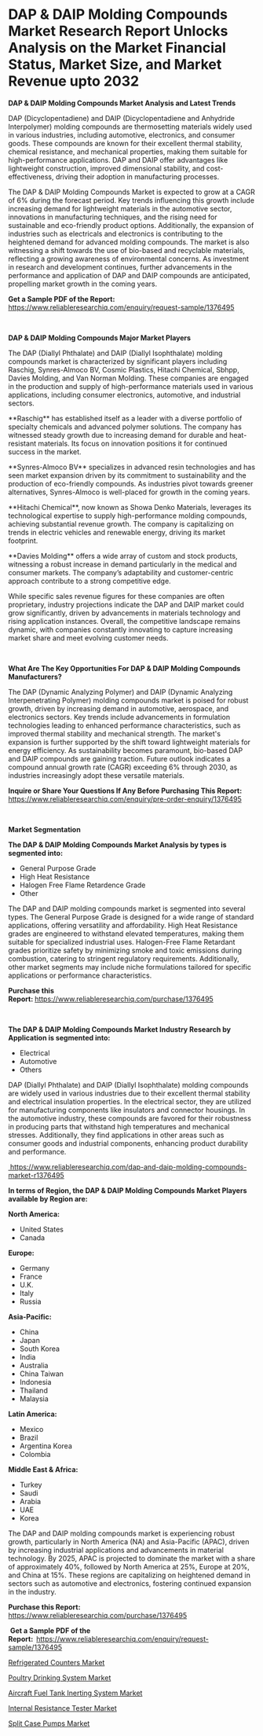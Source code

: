 <p><h1>DAP & DAIP Molding Compounds Market Research Report Unlocks Analysis on the Market Financial Status, Market Size, and Market Revenue upto 2032</h1></p><p><strong>DAP & DAIP Molding Compounds Market Analysis and Latest Trends</strong></p>
<p><p>DAP (Dicyclopentadiene) and DAIP (Dicyclopentadiene and Anhydride Interpolymer) molding compounds are thermosetting materials widely used in various industries, including automotive, electronics, and consumer goods. These compounds are known for their excellent thermal stability, chemical resistance, and mechanical properties, making them suitable for high-performance applications. DAP and DAIP offer advantages like lightweight construction, improved dimensional stability, and cost-effectiveness, driving their adoption in manufacturing processes. </p><p>The DAP & DAIP Molding Compounds Market is expected to grow at a CAGR of 6% during the forecast period. Key trends influencing this growth include increasing demand for lightweight materials in the automotive sector, innovations in manufacturing techniques, and the rising need for sustainable and eco-friendly product options. Additionally, the expansion of industries such as electricals and electronics is contributing to the heightened demand for advanced molding compounds. The market is also witnessing a shift towards the use of bio-based and recyclable materials, reflecting a growing awareness of environmental concerns. As investment in research and development continues, further advancements in the performance and application of DAP and DAIP compounds are anticipated, propelling market growth in the coming years.</p></p>
<p><strong>Get a Sample PDF of the Report:&nbsp;</strong> <a href="https://www.reliableresearchiq.com/enquiry/request-sample/1376495?utm_campaign=2886&utm_medium=2&utm_source=Github&utm_content=ia&utm_term=28032025&utm_id=dap-daip-molding-compounds">https://www.reliableresearchiq.com/enquiry/request-sample/1376495</a></p>
<p>&nbsp;</p>
<p><strong>DAP & DAIP Molding Compounds Major Market Players</strong></p>
<p><p>The DAP (Diallyl Phthalate) and DAIP (Diallyl Isophthalate) molding compounds market is characterized by significant players including Raschig, Synres-Almoco BV, Cosmic Plastics, Hitachi Chemical, Sbhpp, Davies Molding, and Van Norman Molding. These companies are engaged in the production and supply of high-performance materials used in various applications, including consumer electronics, automotive, and industrial sectors.</p><p>**Raschig** has established itself as a leader with a diverse portfolio of specialty chemicals and advanced polymer solutions. The company has witnessed steady growth due to increasing demand for durable and heat-resistant materials. Its focus on innovation positions it for continued success in the market.</p><p>**Synres-Almoco BV** specializes in advanced resin technologies and has seen market expansion driven by its commitment to sustainability and the production of eco-friendly compounds. As industries pivot towards greener alternatives, Synres-Almoco is well-placed for growth in the coming years.</p><p>**Hitachi Chemical**, now known as Showa Denko Materials, leverages its technological expertise to supply high-performance molding compounds, achieving substantial revenue growth. The company is capitalizing on trends in electric vehicles and renewable energy, driving its market footprint.</p><p>**Davies Molding** offers a wide array of custom and stock products, witnessing a robust increase in demand particularly in the medical and consumer markets. The company’s adaptability and customer-centric approach contribute to a strong competitive edge.</p><p>While specific sales revenue figures for these companies are often proprietary, industry projections indicate the DAP and DAIP market could grow significantly, driven by advancements in materials technology and rising application instances. Overall, the competitive landscape remains dynamic, with companies constantly innovating to capture increasing market share and meet evolving customer needs.</p></p>
<p>&nbsp;</p>
<p><strong>What Are The Key Opportunities For DAP & DAIP Molding Compounds Manufacturers?</strong></p>
<p><p>The DAP (Dynamic Analyzing Polymer) and DAIP (Dynamic Analyzing Interpenetrating Polymer) molding compounds market is poised for robust growth, driven by increasing demand in automotive, aerospace, and electronics sectors. Key trends include advancements in formulation technologies leading to enhanced performance characteristics, such as improved thermal stability and mechanical strength. The market's expansion is further supported by the shift toward lightweight materials for energy efficiency. As sustainability becomes paramount, bio-based DAP and DAIP compounds are gaining traction. Future outlook indicates a compound annual growth rate (CAGR) exceeding 6% through 2030, as industries increasingly adopt these versatile materials.</p></p>
<p><strong>Inquire or Share Your Questions If Any Before Purchasing This Report:</strong> <a href="https://www.reliableresearchiq.com/enquiry/pre-order-enquiry/1376495?utm_campaign=2886&utm_medium=2&utm_source=Github&utm_content=ia&utm_term=28032025&utm_id=dap-daip-molding-compounds">https://www.reliableresearchiq.com/enquiry/pre-order-enquiry/1376495</a></p>
<p>&nbsp;</p>
<p><strong>Market Segmentation</strong></p>
<p><strong>The DAP & DAIP Molding Compounds Market Analysis by types is segmented into:</strong></p>
<p><ul><li>General Purpose Grade</li><li>High Heat Resistance</li><li>Halogen Free Flame Retardence Grade</li><li>Other</li></ul></p>
<p><p>The DAP and DAIP molding compounds market is segmented into several types. The General Purpose Grade is designed for a wide range of standard applications, offering versatility and affordability. High Heat Resistance grades are engineered to withstand elevated temperatures, making them suitable for specialized industrial uses. Halogen-Free Flame Retardant grades prioritize safety by minimizing smoke and toxic emissions during combustion, catering to stringent regulatory requirements. Additionally, other market segments may include niche formulations tailored for specific applications or performance characteristics.</p></p>
<p><strong>Purchase this Report:&nbsp;</strong><a href="https://www.reliableresearchiq.com/purchase/1376495?utm_campaign=2886&utm_medium=2&utm_source=Github&utm_content=ia&utm_term=28032025&utm_id=dap-daip-molding-compounds">https://www.reliableresearchiq.com/purchase/1376495</a></p>
<p>&nbsp;</p>
<p><strong>The DAP & DAIP Molding Compounds Market Industry Research by Application is segmented into:</strong></p>
<p><ul><li>Electrical</li><li>Automotive</li><li>Others</li></ul></p>
<p><p>DAP (Diallyl Phthalate) and DAIP (Diallyl Isophthalate) molding compounds are widely used in various industries due to their excellent thermal stability and electrical insulation properties. In the electrical sector, they are utilized for manufacturing components like insulators and connector housings. In the automotive industry, these compounds are favored for their robustness in producing parts that withstand high temperatures and mechanical stresses. Additionally, they find applications in other areas such as consumer goods and industrial components, enhancing product durability and performance.</p></p>
<p><a href="https://www.reliableresearchiq.com/dap-and-daip-molding-compounds-market-r1376495?utm_campaign=2886&utm_medium=2&utm_source=Github&utm_content=ia&utm_term=28032025&utm_id=dap-daip-molding-compounds">&nbsp;https://www.reliableresearchiq.com/dap-and-daip-molding-compounds-market-r1376495</a></p>
<p><strong>In terms of Region, the DAP & DAIP Molding Compounds Market Players available by Region are:</strong></p>
<p>
    <p> <strong> North America: </strong>
        <ul>
            <li>United States</li>
            <li>Canada</li>
        </ul>
        </p> 
    <p> <strong> Europe: </strong>
        <ul>
            <li>Germany</li>
            <li>France</li>
            <li>U.K.</li>
            <li>Italy</li>
            <li>Russia</li>
        </ul>
        </p> 
    <p> <strong> Asia-Pacific: </strong>
        <ul>
            <li>China</li>
            <li>Japan</li>
            <li>South Korea</li>
            <li>India</li>
            <li>Australia</li>
            <li>China Taiwan</li>
            <li>Indonesia</li>
            <li>Thailand</li>
            <li>Malaysia</li>
        </ul>
        </p> 
    <p> <strong> Latin America: </strong>
        <ul>
            <li>Mexico</li>
            <li>Brazil</li>
            <li>Argentina Korea</li>
            <li>Colombia</li>
        </ul>
        </p> 
    <p> <strong> Middle East & Africa: </strong>
        <ul>
            <li>Turkey</li>
            <li>Saudi</li>
            <li>Arabia</li>
            <li>UAE</li>
            <li>Korea</li>
        </ul>
    </p>
    </p>
<p><p>The DAP and DAIP molding compounds market is experiencing robust growth, particularly in North America (NA) and Asia-Pacific (APAC), driven by increasing industrial applications and advancements in material technology. By 2025, APAC is projected to dominate the market with a share of approximately 40%, followed by North America at 25%, Europe at 20%, and China at 15%. These regions are capitalizing on heightened demand in sectors such as automotive and electronics, fostering continued expansion in the industry.</p></p>
<p><strong>Purchase this Report: </strong><a href="https://www.reliableresearchiq.com/purchase/1376495?utm_campaign=2886&utm_medium=2&utm_source=Github&utm_content=ia&utm_term=28032025&utm_id=dap-daip-molding-compounds">https://www.reliableresearchiq.com/purchase/1376495</a></p>
<p>&nbsp;<strong>Get a Sample PDF of the Report:&nbsp;&nbsp;</strong><a href="https://www.reliableresearchiq.com/enquiry/request-sample/1376495?utm_campaign=2886&utm_medium=2&utm_source=Github&utm_content=ia&utm_term=28032025&utm_id=dap-daip-molding-compounds">https://www.reliableresearchiq.com/enquiry/request-sample/1376495</a></p>
<p><strong></strong></p>
<p><p><a href="https://www.linkedin.com/pulse/refrigerated-counters-market-size-expected-accelerate-cagr-sqy8f?utm_campaign=2886&utm_medium=2&utm_source=Github&utm_content=ia&utm_term=28032025&utm_id=dap-daip-molding-compounds">Refrigerated Counters Market</a></p><p><a href="https://www.linkedin.com/pulse/future-poultry-drinking-system-market-structural-insights-cagr-uspaf?utm_campaign=2886&utm_medium=2&utm_source=Github&utm_content=ia&utm_term=28032025&utm_id=dap-daip-molding-compounds">Poultry Drinking System Market</a></p><p><a href="https://www.linkedin.com/pulse/industry-projections-global-aircraft-fuel-tank-inerting-system-vy03e?utm_campaign=2886&utm_medium=2&utm_source=Github&utm_content=ia&utm_term=28032025&utm_id=dap-daip-molding-compounds">Aircraft Fuel Tank Inerting System Market</a></p><p><a href="https://www.linkedin.com/pulse/according-latest-trend-analysis-internal-resistance-tester-1fjne?utm_campaign=2886&utm_medium=2&utm_source=Github&utm_content=ia&utm_term=28032025&utm_id=dap-daip-molding-compounds">Internal Resistance Tester Market</a></p><p><a href="https://www.linkedin.com/pulse/market-dynamics-split-case-pumps-projected-58-cagr-from-2025-oc2re?utm_campaign=2886&utm_medium=2&utm_source=Github&utm_content=ia&utm_term=28032025&utm_id=dap-daip-molding-compounds">Split Case Pumps Market</a></p></p>